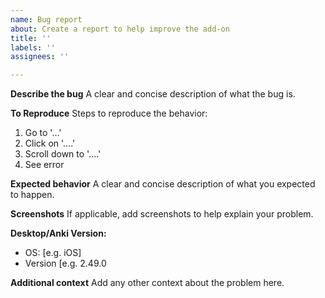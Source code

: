 ```yaml
---
name: Bug report
about: Create a report to help improve the add-on
title: ''
labels: ''
assignees: ''

---
```


**Describe the bug**
A clear and concise description of what the bug is.

**To Reproduce**
Steps to reproduce the behavior:
1. Go to '...'
2. Click on '....'
3. Scroll down to '....'
4. See error

**Expected behavior**
A clear and concise description of what you expected to happen.

**Screenshots**
If applicable, add screenshots to help explain your problem.

**Desktop/Anki Version:**
 - OS: [e.g. iOS]
 - Version [e.g. 2.49.0

**Additional context**
Add any other context about the problem here.
